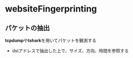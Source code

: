# websiteFingerprinting

## パケットの抽出
**tcpdump**や**tshark**を用いてパケットを観測する
- dstアドレスで抽出した上で、サイズ、方向、時間を参照する